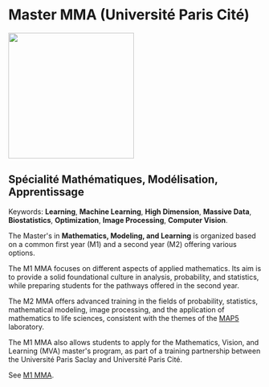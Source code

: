 # Master MMA (Université Paris Cité)

<img src="https://uploads-ssl.webflow.com/5dea07d5bb83abf6cdffcf8a/5f6c54d5adee34258d452f06_Universite%20Paris%20Descartes.png" width =250></img>

## Spécialité Mathématiques, Modélisation, Apprentissage

Keywords: **Learning**, **Machine Learning**, **High Dimension**, **Massive Data**, **Biostatistics**, **Optimization**, **Image Processing**, **Computer Vision**.

The Master's in **Mathematics, Modeling, and Learning** is organized based on a common first year (M1) and a second year (M2) offering various options.

The M1 MMA focuses on different aspects of applied mathematics. Its aim is to provide a solid foundational culture in analysis, probability, and statistics, while preparing students for the pathways offered in the second year.

The M2 MMA offers advanced training in the fields of probability, statistics, mathematical modeling, image processing, and the application of mathematics to life sciences, consistent with the themes of the [MAP5](https://map5.mi.parisdescartes.fr/) laboratory.

The M1 MMA also allows students to apply for the Mathematics, Vision, and Learning (MVA) master's program, as part of a training partnership between the Université Paris Saclay and Université Paris Cité.

See [M1 MMA](https://math-info.u-paris.fr/master-mathematiques-et-applications/specialite-mathematiques-modelisation-apprentissage/).


